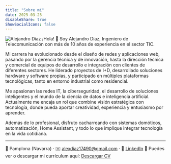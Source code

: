 ```yaml
---
title: "Sobre mí"
date: 2025-03-25
disableShare: true
ShowSocialIcons: false
---
```

![Alejandro Diaz](/img/alex_sf.png)
¡Hola! 👋 Soy Alejandro Díaz, Ingeniero de Telecomunicación con más de 10 años de experiencia en el sector TIC.

Mi carrera ha evolucionado desde el diseño de redes y aplicaciones web, pasando por la gerencia técnica y de innovación, hasta la dirección técnica y comercial de equipos de desarrollo e integración con clientes de diferentes sectores. He liderado proyectos de I+D, desarrollado soluciones hardware y software propias, y participado en múltiples plataformas tecnológicas, tanto en entorno industrial como residencial.

Me apasionan las redes IT, la ciberseguridad, el desarrollo de soluciones inteligentes y el mundo de la ciencia de datos e inteligencia artificial. Actualmente me encaja un rol que combine visión estratégica con tecnología, donde pueda aportar creatividad, experiencia y entusiasmo por aprender.

Además de lo profesional, disfruto cacharreando con sistemas domóticos, automatización, Home Assistant, y todo lo que implique integrar tecnología en la vida cotidiana.

---
📍 Pamplona (Navarra) · ✉️ [alexdiaz17490@gmail.com](mailto:alexdiaz17490@gmail.com) · 🔗 [LinkedIn](https://www.linkedin.com/in/alejandro-dch/)
📄 Puedes ver o descargar mi currículum aquí: [Descargar CV](/CV_Alejandro_Diaz.pdf)